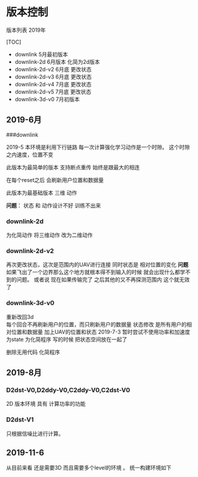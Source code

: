 
# 版本控制
版本列表
2019年

[TOC]
+ downlink 5月最初版本
+ downlink-2d 6月版本 化简为2d版本
+ downlink-2d-v2 6月底 更改状态
+ downlink-2d-v3 6月底 更改状态
+ downlink-2d-v4 7月底 更改状态
+ downlink-2d-v5 7月底 更改状态
+ downlink-3d-v0 7月初版本



## 2019-6月

###downlink

2019-5
本环境是利用下行链路
每一次计算强化学习动作是一个时隙。
这个时隙之内速度，位置不变

此版本为最简单的版本
支持断点重传
始终是跟最大的相连

在每个reset之后 会刷新用户位置和数据量

此版本为最基础版本 三维 动作

**问题**：
状态 和 动作设计不好 训练不出来
### downlink-2d 

为化简动作 将三维动作 改为二维动作

### downlink-2d-v2

再次更改状态，这次是范围内的UAV进行连接 
同时状态是 相对位置的变化
**问题**
如果飞出了一个边界那么这个地方就根本得不到输入的时候
就会出现什么都学不到的问题。
或者说 现在如果传输完了 之后其他的又不再探测范围内
这个就无效了

### downlink-3d-v0

重新改回3d  
每个回合不再刷新用户的位置，而只刷新用户的数据量
状态修改
是所有用户的相对位置和数据量 加上UAV的位置和状态
2019-7-3 暂时尝试不使用功率和加速度为state
为化简程序 写的时候 把状态空间放在一起了

删除无用代码  化简程序

## 2019-8月

### D2dst-V0,D2ddy-V0,C2ddy-V0,C2dst-V0

2D 版本环境 具有 计算功率的功能

### D2dst-V1

只根据信噪比进行计算。

## 2019-11-6 

从目前来看 还是需要3D 而且需要多个level的环境 。 统一构建环境如下


